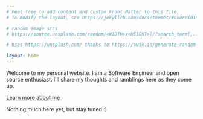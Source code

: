 ```yaml
---
# Feel free to add content and custom Front Matter to this file.
# To modify the layout, see https://jekyllrb.com/docs/themes/#overriding-theme-defaults

# random image srcs
# https://source.unsplash.com/random/<WIDTH>x<HEIGHT>[/?search_term[,...]]

# Uses https://unsplash.com/ thanks to https://awik.io/generate-random-images-unsplash-without-using-api/

layout: home
---
```


Welcome to my personal website. I am a Software Engineer and open source enthusiast.
I'll share my thoughts and ramblings here as they come up.

[Learn more about me](about.md)

Nothing much here yet, but stay tuned :)
